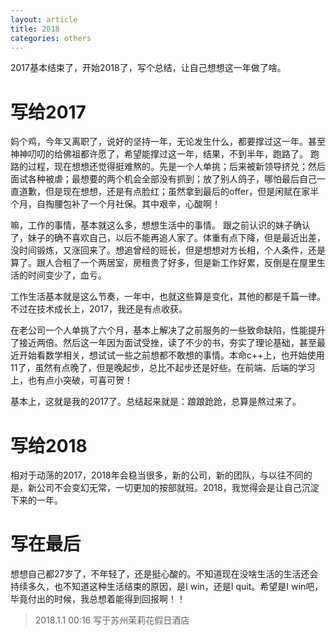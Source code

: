 ```yaml
---
layout: article
title: 2018
categories: others
---
```

2017基本结束了，开始2018了，写个总结，让自己想想这一年做了啥。
# 写给2017

妈个鸡，今年又离职了，说好的坚持一年，无论发生什么，都要撑过这一年。甚至神神叨叨的给佛祖都许愿了，希望能撑过这一年，结果，不到半年，跑路了。
跑路的过程，现在想想还觉得挺难熬的。先是一个人单挑；后来被新领导挤兑；然后面试各种被虐；最想要的两个机会全部没有抓到；放了别人鸽子，哪怕最后自己一直道歉，但是现在想想，还是有点脸红；虽然拿到最后的offer，但是闲赋在家半个月，自掏腰包补了一个月社保。其中艰辛，心酸啊！

嘛，工作的事情，基本就这么多，想想生活中的事情。
跟之前认识的妹子确认了，妹子的确不喜欢自己，以后不能再追人家了。体重有点下降，但是最近出差，没时间锻炼，又涨回来了。想追曾经的班长，但是想想对方长相，个人条件，还是算了。跟人合租了一个两居室，房租贵了好多，但是新工作好累，反倒是在屋里生活的时间变少了，血亏。

工作生活基本就是这么节奏，一年中，也就这些算是变化，其他的都是千篇一律。不过在技术成长上，2017，我还是有点收获。

在老公司一个人单挑了六个月，基本上解决了之前服务的一些致命缺陷，性能提升了接近两倍。然后这一年因为面试受挫，读了不少的书，夯实了理论基础，甚至最近开始看数学相关，想试试一些之前想都不敢想的事情。本命c++上，也开始使用11了，虽然有点晚了，但是晚起步，总比不起步还是好些。在前端、后端的学习上，也有点小突破，可喜可贺！

基本上，这就是我的2017了。总结起来就是：踉踉跄跄，总算是熬过来了。

# 写给2018

相对于动荡的2017，2018年会稳当很多，新的公司，新的团队，与以往不同的是，新公司不会变幻无常，一切更加的按部就班。2018，我觉得会是让自己沉淀下来的一年。

# 写在最后
想想自己都27岁了，不年轻了，还是挺心酸的。不知道现在没啥生活的生活还会持续多久，也不知道这种生活结束的原因，是I win，还是I quit。希望是I win吧，毕竟付出的时候，我总想着能得到回报啊！！

>2018.1.1 00:16 写于苏州茉莉花假日酒店
